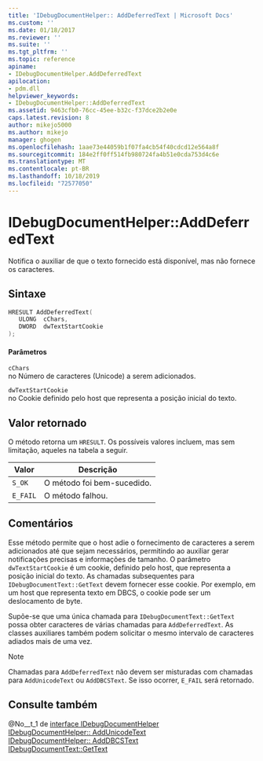 ```yaml
---
title: 'IDebugDocumentHelper:: AddDeferredText | Microsoft Docs'
ms.custom: ''
ms.date: 01/18/2017
ms.reviewer: ''
ms.suite: ''
ms.tgt_pltfrm: ''
ms.topic: reference
apiname:
- IDebugDocumentHelper.AddDeferredText
apilocation:
- pdm.dll
helpviewer_keywords:
- IDebugDocumentHelper::AddDeferredText
ms.assetid: 9463cfb0-76cc-45ee-b32c-f37dce2b2e0e
caps.latest.revision: 8
author: mikejo5000
ms.author: mikejo
manager: ghogen
ms.openlocfilehash: 1aae73e44059b1f07fa4cb54f40cdcd12e564a8f
ms.sourcegitcommit: 184e2ff0ff514fb980724fa4b51e0cda753d4c6e
ms.translationtype: MT
ms.contentlocale: pt-BR
ms.lasthandoff: 10/18/2019
ms.locfileid: "72577050"
---
```

# <a name="idebugdocumenthelperadddeferredtext"></a>IDebugDocumentHelper::AddDeferredText
Notifica o auxiliar de que o texto fornecido está disponível, mas não fornece os caracteres.  
  
## <a name="syntax"></a>Sintaxe  
  
```cpp
HRESULT AddDeferredText(  
   ULONG  cChars,  
   DWORD  dwTextStartCookie  
);  
```  
  
#### <a name="parameters"></a>Parâmetros  
 `cChars`  
 no Número de caracteres (Unicode) a serem adicionados.  
  
 `dwTextStartCookie`  
 no Cookie definido pelo host que representa a posição inicial do texto.  
  
## <a name="return-value"></a>Valor retornado  
 O método retorna um `HRESULT`. Os possíveis valores incluem, mas sem limitação, aqueles na tabela a seguir.  
  
|Valor|Descrição|  
|-----------|-----------------|  
|`S_OK`|O método foi bem-sucedido.|  
|`E_FAIL`|O método falhou.|  
  
## <a name="remarks"></a>Comentários  
 Esse método permite que o host adie o fornecimento de caracteres a serem adicionados até que sejam necessários, permitindo ao auxiliar gerar notificações precisas e informações de tamanho. O parâmetro `dwTextStartCookie` é um cookie, definido pelo host, que representa a posição inicial do texto. As chamadas subsequentes para `IDebugDocumentText::GetText` devem fornecer esse cookie. Por exemplo, em um host que representa texto em DBCS, o cookie pode ser um deslocamento de byte.  
  
 Supõe-se que uma única chamada para `IDebugDocumentText::GetText` possa obter caracteres de várias chamadas para `AddDeferredText`. As classes auxiliares também podem solicitar o mesmo intervalo de caracteres adiados mais de uma vez.  
  
> [!NOTE]
> Chamadas para `AddDeferredText` não devem ser misturadas com chamadas para `AddUnicodeText` ou `AddDBCSText`. Se isso ocorrer, `E_FAIL` será retornado.  
  
## <a name="see-also"></a>Consulte também  
 @No__t_1 de [interface IDebugDocumentHelper](../../winscript/reference/idebugdocumenthelper-interface.md)  
 [IDebugDocumentHelper:: AddUnicodeText](../../winscript/reference/idebugdocumenthelper-addunicodetext.md)    
 [IDebugDocumentHelper:: AddDBCSText](../../winscript/reference/idebugdocumenthelper-adddbcstext.md)    
 [IDebugDocumentText::GetText](../../winscript/reference/idebugdocumenttext-gettext.md)